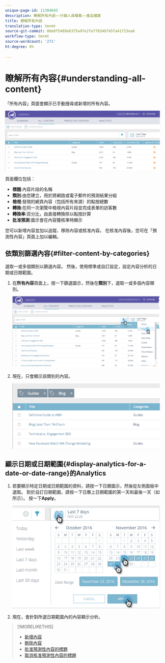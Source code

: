 ```yaml
---
unique-page-id: 11384645
description: 瞭解所有內容——行銷人員檔案——產品檔案
title: 瞭解所有內容
translation-type: tm+mt
source-git-commit: 06e0f5489e6375a97e2fe77834bf45fa41f23ea6
workflow-type: tm+mt
source-wordcount: '271'
ht-degree: 0%

---
```



# 瞭解所有內容{#understanding-all-content}

「所有內容」頁面會顯示已手動搜尋或新增的所有內容。

![](assets/image2017-10-3-9-3a4-3a56.png)

頁面欄位包括：

* **標題**:內容片段的名稱
* **類別**:由您建立，用於將網路或電子郵件的預測結果分組
* **檢視**:發現的網頁內容（包括所有來源）的點按總數
* **轉換**:在同一次瀏覽中檢視內容片段並完成表單的訪客數
* **轉換率**:百分比，由直接轉換除以點按計算
* **批准預測**:圖示會在內容獲核準時顯示

您可以新增內容並加以追蹤、移除內容或核准內容。 在核准內容後，您可在「預測性內容」頁面上加以編輯。

## 依類別篩選內容{#filter-content-by-categories}

選取一或多個類別以篩選內容。 然後，使用標準或自訂設定，設定內容分析的日期或日期範圍。

1. 在&#x200B;**所有內容**&#x200B;頁面上，按一下篩選圖示，然後在&#x200B;**類別**&#x200B;下，選取一或多個內容類別。

   ![](assets/image2017-10-3-9-3a5-3a52.png)

1. 現在，只會顯示該類別的內容。

   ![](assets/image2017-10-3-9-3a6-3a23.png)

## 顯示日期或日期範圍{#display-analytics-for-a-date-or-date-range}的Analytics

1. 若要顯示特定日期或日期範圍的資料，請按一下日曆圖示，然後從左側面板中選取。 對於自訂日期範圍，請按一下日曆上日期範圍的第一天和最後一天（如所示）。 按一下&#x200B;**Apply**。

   ![](assets/all-content-calendar-filter-hands.png)

1. 現在，會針對所選日期範圍內的內容顯示分析。

>[!MORELIKETHIS]
>
>* [新增內容](/help/marketo/product-docs/predictive-content/working-with-all-content/add-new-content.md)
>* [刪除內容](/help/marketo/product-docs/predictive-content/working-with-all-content/delete-content.md)
>* [批准預測性內容的標題](/help/marketo/product-docs/predictive-content/working-with-all-content/approve-a-title-for-predictive-content.md)
>* [取消核准預測性內容的標題](/help/marketo/product-docs/predictive-content/working-with-all-content/unapprove-a-title-for-predictive-content.md)

